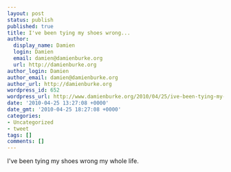 ```yaml
---
layout: post
status: publish
published: true
title: I've been tying my shoes wrong...
author:
  display_name: Damien
  login: Damien
  email: damien@damienburke.org
  url: http://damienburke.org
author_login: Damien
author_email: damien@damienburke.org
author_url: http://damienburke.org
wordpress_id: 652
wordpress_url: http://www.damienburke.org/2010/04/25/ive-been-tying-my-shoes-wrong/
date: '2010-04-25 13:27:08 +0000'
date_gmt: '2010-04-25 18:27:08 +0000'
categories:
- Uncategorized
- tweet
tags: []
comments: []
---
```

<p>I've been tying my shoes wrong my whole life.</p>
